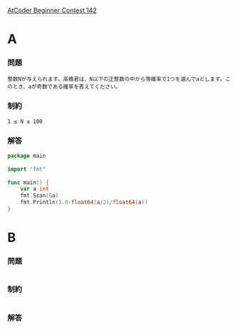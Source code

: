 [AtCoder Beginner Contest 142](https://atcoder.jp/contests/abc142)

# A
### 問題
```
整数Nが与えられます。高橋君は、N以下の正整数の中から等確率で1つを選んでaとします。このとき、aが奇数である確率を答えてください。
```
### 制約
```
1 ≤ N ≤ 100
```
### 解答
```go
package main
 
import "fmt"
 
func main() {
	var a int
	fmt.Scan(&a)
	fmt.Println(1.0-float64(a/2)/float64(a))
}
```
# B
### 問題
```
```
### 制約
```
```
### 解答
```go
```